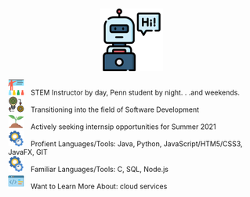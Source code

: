 

<p align="center">
  <img width="128" height="128" src="https://github.com/murraiscanlon/murraiscanlon/blob/main/bot.png">
</p>




![](https://github.com/murraiscanlon/murraiscanlon/blob/main/education.png) STEM Instructor by day, Penn student by night. . .and weekends.  
![](https://github.com/murraiscanlon/murraiscanlon/blob/main/process.png) Transitioning into the field of Software Development  
![](https://github.com/murraiscanlon/murraiscanlon/blob/main/sprout.png) Actively seeking internsip opportunities for Summer 2021  
![](https://github.com/murraiscanlon/murraiscanlon/blob/main/settings.png) Profient Languages/Tools: Java, Python, JavaScript/HTM5/CSS3, JavaFX, GIT  
![](https://github.com/murraiscanlon/murraiscanlon/blob/main/settings.png) Familiar Languages/Tools: C, SQL, Node.js  
![](https://github.com/murraiscanlon/murraiscanlon/blob/main/code.png) Want to Learn More About: cloud services


